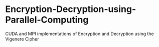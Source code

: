 # Encryption-Decryption-using-Parallel-Computing

CUDA and MPI implementations of Encryption and Decryption using the Vigenere Cipher
